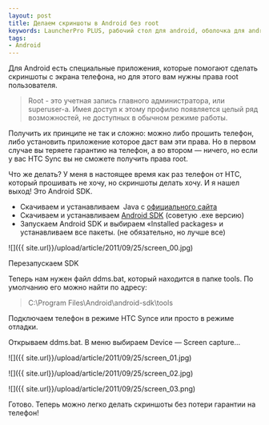```yaml
---
layout: post
title: Делаем скриншоты в Android без root
keywords: LauncherPro PLUS, рабочий стол для android, оболочка для android,
tags:
- Android
---
```


Для Android есть специальные приложения, которые помогают сделать скриншоты с экрана телефона, но для этого вам нужны права root пользователя.

> Root - это учетная запись главного администратора, или superuser-а. Имея доступ к этому профилю появляется целый ряд возможностей, не доступных в обычном режиме работы.

Получить их принципе не так и сложно: можно либо прошить телефон, либо установить приложение которое даст вам эти права. Но в первом случае вы теряете гарантию на телефон, а во втором — ничего, но если у вас HTC Sync вы не сможете получить права root.

Что же делать? У меня в настоящее время как раз телефон от HTC, который прошивать не хочу, но скриншоты делать хочу. И я нашел выход! Это Android SDK.

- Скачиваем и устанавливаем  Java с <a href="https://cds.sun.com/is-bin/INTERSHOP.enfinity/WFS/CDS-CDS_Developer-Site/en_US/-/USD/ViewProductDetail-Start?ProductRef=jdk-6u23-oth-JPR@CDS-CDS_Developer" target="_blank">официального сайта</a>
- Скачиваем и устанавливаем <a href="http://developer.android.com/sdk/index.html" target="_blank">Android SDK</a> (советую .exe версию)
- Запускаем Android SDK и выбираем &laquo;Installed packages&raquo; и устанавливаем все пакеты. (не обязательно, но лучше все)

![]({{ site.url}}/upload/article/2011/09/25/screen_00.jpg)

Перезапускаем SDK

Теперь нам нужен файл <span class="file">ddms.bat</span>, который находится в папке tools. По умолчанию его можно найти по адресу:

> C:\Program Files\Android\android-sdk\tools

Подключаем телефон в режиме HTC Synce или просто в режиме отладки.

Открываем ddms.bat. В меню выбираем Device — Screen capture…

![]({{ site.url}}/upload/article/2011/09/25/screen_01.jpg)

![]({{ site.url}}/upload/article/2011/09/25/screen_02.jpg)

![]({{ site.url}}/upload/article/2011/09/25/screen_03.png)

Готово. Теперь можно легко делать скриншоты без потери гарантии на телефон!